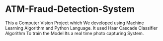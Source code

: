 # ATM-Fraud-Detection-System
This a Computer Vision Project which We developed using Machine Learning Algorithm and Python Language.
It used Haar Cascade Classifier Algorithm To train the Model
Its a real time photo capturing System.
